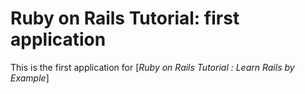 # Ruby on Rails Tutorial: first application

This is the first application for
[*Ruby on Rails Tutorial : Learn Rails by Example*]